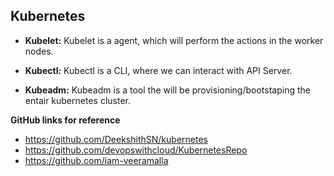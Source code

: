## Kubernetes

* **Kubelet:** Kubelet is a agent, which will perform the actions in the worker nodes.

* **Kubectl:** Kubectl is a CLI, where we can interact with API Server.

* **Kubeadm:** Kubeadm is a tool the will be provisioning/bootstaping the entair kubernetes cluster.

**GitHub links for reference**

* https://github.com/DeekshithSN/kubernetes
* https://github.com/devopswithcloud/KubernetesRepo
* https://github.com/iam-veeramalla

